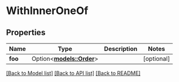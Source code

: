 # WithInnerOneOf

## Properties

Name | Type | Description | Notes
------------ | ------------- | ------------- | -------------
**foo** | Option<[**models::Order**](Order.md)> |  | [optional]

[[Back to Model list]](../README.md#documentation-for-models) [[Back to API list]](../README.md#documentation-for-api-endpoints) [[Back to README]](../README.md)


